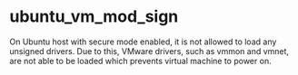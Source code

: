 # ubuntu_vm_mod_sign
On Ubuntu host with secure mode enabled, it is not allowed to load any unsigned drivers. Due to this, VMware drivers, such as vmmon and vmnet, are not able to be loaded which prevents virtual machine to power on.
